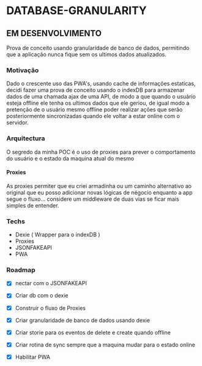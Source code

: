# DATABASE-GRANULARITY
## EM DESENVOLVIMENTO

Prova de conceito usando granularidade de banco de dados, permitindo que a aplicação nunca fique sem os ultimos dados atualizados. 

### Motivação

Dado o crescente uso das PWA's, usando cache de informações estaticas, decidi fazer uma prova de conceito usando o indexDB para armazenar dados de uma chamada ajax de uma API, de modo a que quando o usuário esteja offline ele tenha os ultimos dados que ele geriou, de igual modo a pretenção de o usuário mesmo offline poder realizar ações que serão posteriormente sincronizadas quando ele voltar a estar online com o servidor.

### Arquitectura

O segredo da minha POC é o uso de proxies para prever o comportamento do usuário e o estado da maquina atual do mesmo

#### Proxies

As proxies permiter que eu criei armadinha ou um caminho alternativo ao original que eu posso adicionar novas lógicas de négocio enquanto a app segue o fluxo... considere um middleware de duas vias se ficar mais simples de entender.

### Techs
 - Dexie ( Wrapper para o indexDB )
 - Proxies
 - JSONFAKEAPI
 - PWA
 
 ### Roadmap
 
 - [X] nectar com o JSONFAKEAPI
 - [X] Criar db com o dexie
 - [X] Construir o fluxo de Proxies
 - [X] Criar granularidade de banco de dados usando dexie
 - [X] Criar storie para os eventos de delete e create quando offline
 - [X] Criar rotina de sync sempre que a maquina mudar para o estado online
 - [X] Habilitar PWA
 
 

 
